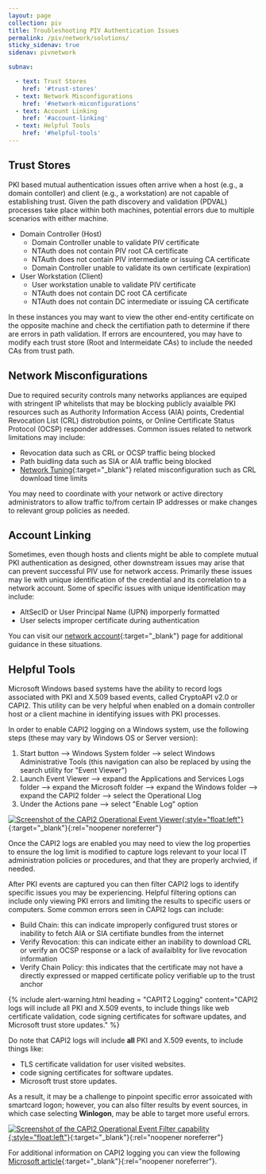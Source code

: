 ```yaml
---
layout: page
collection: piv
title: Troubleshooting PIV Authentication Issues
permalink: /piv/network/solutions/
sticky_sidenav: true
sidenav: pivnetwork

subnav:

  - text: Trust Stores
    href: '#trust-stores'
  - text: Network Misconfigurations
    href: '#network-miconfigurations'
  - text: Account Linking
    href: '#account-linking'
  - text: Helpful Tools
    href: '#helpful-tools'
---
```


## Trust Stores
PKI based mutual authentication issues often arrive when a host (e.g., a domain contoller) and client (e.g., a workstation) are not capable of establishing trust.  Given the path discovery and validation (PDVAL) processes take place within both machines, potential errors due to multiple scenarios with either machine.

   - Domain Controller (Host)
      - Domain Controller unable to validate PIV certificate
      - NTAuth does not contain PIV root CA certificate
      - NTAuth does not contain PIV intermediate or issuing CA certificate
      - Domain Controller unable to validate its own certificate (expiration) 
   - User Workstation (Client)
      - User workstation unable to validate PIV certificate 
      - NTAuth does not contain DC root CA certificate
      - NTAuth does not contain DC intermediate or issuing CA certificate

In these instances you may want to view the other end-entity certificate on the opposite machine and check the certifiation path to determine if there are errors in path validation.  If errors are encountered, you may have to modify each trust store (Root and Intermeidate CAs) to include the needed CAs from trust path.

## Network Misconfigurations
Due to required security controls many networks appliances are equiped with stringent IP whitelists that may be blocking publicly avaialble PKI resources such as Authority Information Access (AIA) points, Credential Revocation List (CRL) distrobution points, or Online Certificate Status Protocol (OCSP) responder addresses.  Common issues related to network limitations may include:

   - Revocation data such as CRL or OCSP traffic being blocked
   - Path buidling data such as SIA or AIA traffic being blocked
   - [Network Tuning](/../network/tuning){:target="_blank"} related misconfiguration such as CRL download time limits

You may need to coordinate with your network or active directory administrators to allow traffic to/from certain IP addresses or make changes to relevant group policies as needed.

## Account Linking 
Sometimes, even though hosts and clients might be able to complete mutual PKI authentication as designed, other downstream issues may arise that can prevent successful PIV use for network access.  Primarily these issues may lie with unique identification of the credential and its correlation to a network account.  Some of specific issues with unique identification may include:

  - AltSecID or User Principal Name (UPN) imporperly formatted
  - User selects improper certificate during authentication

You can visit our [network account](/../network/account){:target="_blank"} page for additional guidance in these situations.

## Helpful Tools

Microsoft Windows based systems have the ability to record logs associated with PKI and X.509 based events, called CryptoAPI v2.0 or CAPI2.  This utility can be very helpful when enabled on a domain controller host or a client machine in identifying issues with PKI processes.  

In order to enable CAPI2 logging on a Windows system, use the following steps (these may vary by Windows OS or Server version):
  1. Start button --> Windows System folder --> select Windows Administrative Tools (this navigation can also be replaced by using the search utility for "Event Viewer")
  2. Launch Event Viewer --> expand the Applications and Services Logs folder --> expand the Microsoft folder --> expand the Windows folder --> expand the CAPI2 folder --> select the Operational Llog
  3. Under the Actions pane --> select "Enable Log" option

[![Screenshot of the CAPI2 Operational Event Viewer]({{site.baseurl}}/assets/piv/CAPI2_logging.png){:style="float:left"}]({{site.baseurl}}/assets/piv/CAPI2_logging.png){:target="_blank"}{:rel="noopener noreferrer"}

Once the CAPI2 logs are enabled you may need to view the log properties to ensure the log limit is modified to capture logs relevant to your local IT administration policies or procedures, and that they are properly archvied, if needed.

After PKI events are captured you can then filter CAPI2 logs to identify specific issues you may be experiencing.  Helpful filtering options can include only viewing PKI errors and limiting the results to specific users or computers.  Some common errors seen in CAPI2 logs can include:
  - Build Chain: this can indicate improperly configured trust stores or inability to fetch AIA or SIA certifiate bundles from the internet
  - Verify Revocation: this can indicate either an inability to download CRL or verify an OCSP response or a lack of availaiblity for live revocation information
  - Verify Chain Policy: this indicates that the certificate may not have a directly expressed or mapped certificate policy verifiable up to the trust anchor

{% include alert-warning.html heading = "CAPIT2 Logging" content="CAPI2 logs will include all PKI and X.509 events, to include things like web certificate validation, code signing certificates for software updates, and Microsoft trust store updates." %} 

Do note that CAPI2 logs will include **all** PKI and X.509 events, to include things like:
- TLS certificate validation for user visited websites.
- code signing certificates for software updates.
- Microsoft trust store updates.

As a result, it may be a challenge to pinpoint specific error assoicated with smartcard logon; however, you can also filter results by event sources, in which case selecting **Winlogon**, may be able to target more useful errors.

[![Screenshot of the CAPI2 Operational Event Filter capability]({{site.baseurl}}/assets/piv/CAPI2_log_filtering.png){:style="float:left"}]({{site.baseurl}}/assets/piv/CAPI2_log_filtering.png){:target="_blank"}{:rel="noopener noreferrer"}

For additional information on CAPI2 logging you can view the following [Microsoft article](https://docs.microsoft.com/en-us/previous-versions/windows/it-pro/windows-vista/cc749296(v=ws.10)?redirectedfrom=MSDN){:target="_blank"}{:rel="noopener noreferrer"}.
